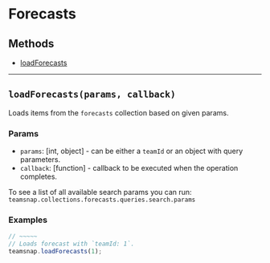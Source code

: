 # Forecasts

## Methods

- [loadForecasts](#loadForecasts)


---
<a id="loadForecasts"></a>
## `loadForecasts(params, callback)`
Loads items from the `forecasts` collection based on given params.

### Params
* `params`: [int, object] - can be either a `teamId` or an object with query parameters.
* `callback`: [function] - callback to be executed when the operation completes.

To see a list of all available search params you can run:
`teamsnap.collections.forecasts.queries.search.params`

### Examples
```javascript
// ~~~~~
// Loads forecast with `teamId: 1`.
teamsnap.loadForecasts(1);
```
